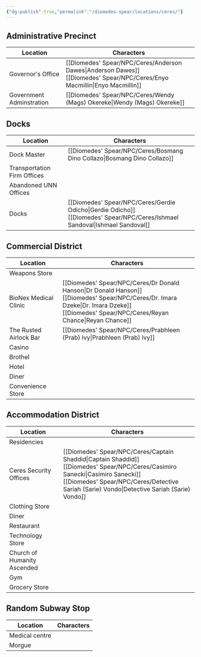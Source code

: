 ```yaml
---
{"dg-publish":true,"permalink":"/diomedes-spear/locations/ceres/"}
---
```


## Administrative Precinct

| Location                 | Characters                               |
| ------------------------ | ---------------------------------------- |
| Governor's Office        | [[Diomedes' Spear/NPC/Ceres/Anderson Dawes\|Anderson Dawes]]<br>[[Diomedes' Spear/NPC/Ceres/Enyo Macmillin\|Enyo Macmillin]] |
| Government Adminstration | [[Diomedes' Spear/NPC/Ceres/Wendy (Mags) Okereke\|Wendy (Mags) Okereke]]                 |


## Docks
| Location                    | Characters                                |
| --------------------------- | ----------------------------------------- |
| Dock Master                 | [[Diomedes' Spear/NPC/Ceres/Bosmang Dino Collazo\|Bosmang Dino Collazo]]                  |
| Transportation Firm Offices |                                           |
| Abandoned UNN Offices       |                                           |
| Docks                       | [[Diomedes' Spear/NPC/Ceres/Gerdie Odicho\|Gerdie Odicho]]<br>[[Diomedes' Spear/NPC/Ceres/Ishmael Sandoval\|Ishmael Sandoval]] |

## Commercial District
| Location               | Characters                                                      |
| ---------------------- | --------------------------------------------------------------- |
| Weapons Store          |                                                                 |
| BioNex Medical Clinic  | [[Diomedes' Spear/NPC/Ceres/Dr Donald Hanson\|Dr Donald Hanson]]<br>[[Diomedes' Spear/NPC/Ceres/Dr. Imara Dzeke\|Dr. Imara Dzeke]]<br>[[Diomedes' Spear/NPC/Ceres/Reyan Chance\|Reyan Chance]] |
| The Rusted Airlock Bar | [[Diomedes' Spear/NPC/Ceres/Prabhleen (Prab) Ivy\|Prabhleen (Prab) Ivy]]                                        |
| Casino                 |                                                                 |
| Brothel                |                                                                 |
| Hotel                  |                                                                 |
| Diner                  |                                                                 |
| Convenience Store      |                                                                 |

## Accommodation District
| Location                    | Characters                                                                        |
| --------------------------- | --------------------------------------------------------------------------------- |
| Residencies                 |                                                                                   |
| Ceres Security Offices      | [[Diomedes' Spear/NPC/Ceres/Captain Shaddid\|Captain Shaddid]]<br>[[Diomedes' Spear/NPC/Ceres/Casimiro Sanecki\|Casimiro Sanecki]]<br>[[Diomedes' Spear/NPC/Ceres/Detective Sariah (Sarie) Vondo\|Detective Sariah (Sarie) Vondo]] |
| Clothing Store              |                                                                                   |
| Diner                       |                                                                                   |
| Restaurant                  |                                                                                   |
| Technology Store            |                                                                                   |
| Church of Humanity Ascended |                                                                                   |
| Gym                         |                                                                                   |
| Grocery Store               |                                                                                   |

## Random Subway Stop
| Location       | Characters |
| -------------- | ---------- |
| Medical centre |            |
| Morgue         |            |

